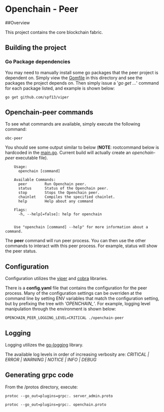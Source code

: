 # Openchain - Peer

##Overview

This project contains the core blockchain fabric.  

## Building the project

### Go Package dependencies
You may need to manually install some go packages that the peer project is dependent on.  Simply view the [Gomfile](./Gomfile) in this directory and see the packages the project depends on.  Then simply issue a '*go get ...*' command for each package listed, and example is shown below:

    go get github.com/spf13/viper

## Openchain-peer commands

To see what commands are available, simply execute the following command:

    obc-peer

You should see some output similar to below (**NOTE**: rootcommand below is hardcoded in the [main.go](./main.go).  Current build will actually create an *openchain-peer* executable file).

```
    Usage:
      openchain [command]

    Available Commands:
      peer        Run Openchain peer.
      status      Status of the Openchain peer.
      stop        Stops the Openchain peer.
      chainlet    Compiles the specified chainlet.
      help        Help about any command

    Flags:
      -h, --help[=false]: help for openchain


    Use "openchain [command] --help" for more information about a command.
```

The **peer** command will run peer process.  You can then use the other commands to interact with this peer process.  For example, status will show the peer status.


## Configuration

Configuration utilizes the [viper](https://github.com/spf13/viper) and [cobra](https://github.com/spf13/cobra) libraries.

There is a **config.yaml** file that contains the configuration for the peer process.  Many of the configuration settings can be overriden at the command line by setting ENV variables that match the configuration setting, but by prefixing the tree with *'OPENCHAIN_'*.  For example, logging level manipulation through the environment is shown below:

    OPENCHAIN_PEER_LOGGING_LEVEL=CRITICAL ./openchain-peer

## Logging
Logging utilizes the [go-logging](https://github.com/op/go-logging) library.  

The available log levels in order of increasing verbosity are: *CRITICAL | ERROR | WARNING | NOTICE | INFO | DEBUG*

## Generating grpc code

From the <WORKSPACE>/protos directory, execute:

    protoc --go_out=plugins=grpc:. server_admin.proto

    protoc --go_out=plugins=grpc:. openchain.proto
